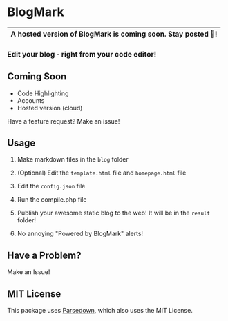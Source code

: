 # BlogMark

| A hosted version of BlogMark is coming soon. Stay posted :eyes:!
| ---

### Edit your blog - right from your code editor!

## Coming Soon

* Code Highlighting
* Accounts
* Hosted version (cloud)

Have a feature request? Make an issue!

## Usage

1. Make markdown files in the `blog` folder

2. (Optional) Edit the `template.html` file and `homepage.html` file

3. Edit the `config.json` file

4. Run the compile.php file

5. Publish your awesome static blog to the web! It will be in the `result` folder!

6. No annoying "Powered by BlogMark" alerts!

## Have a Problem?

Make an Issue!

## MIT License

This package uses [Parsedown](https://github.com/erusev/parsedown), which also uses the MIT License.
